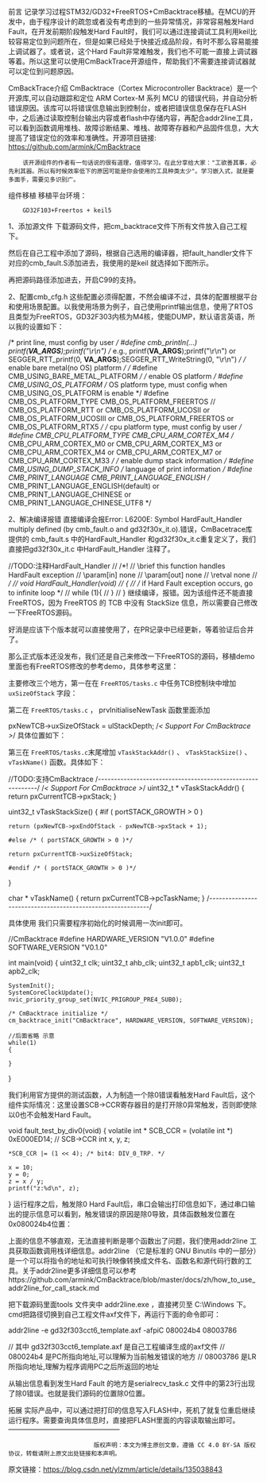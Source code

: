 前言
记录学习过程STM32/GD32+FreeRTOS+CmBacktrace移植。在MCU的开发中，由于程序设计的疏忽或者没有考虑到的一些异常情况，非常容易触发Hard Fault，在开发前期阶段触发Hard Fault时，我们可以通过连接调试工具利用keil比较容易定位到问题所在，但是如果已经处于快接近成品阶段，有时不那么容易能接上调试器了。或者说，这个Hard Fault非常难触发，我们也不可能一直接上调试器等着。所以这里可以使用CmBackTrace开源组件，帮助我们不需要连接调试器就可以定位到问题原因。

CmBackTrace介绍
CmBacktrace（Cortex Microcontroller Backtrace）是一个开源库,可以自动跟踪和定位 ARM Cortex-M 系列 MCU 的错误代码，并自动分析错误原因。该库可以将错误信息输出到控制台，或者把错误信息保存在FLASH中，之后通过读取控制台输出内容或者flash中存储内容，再配合addr2line工具，可以看到函数调用堆栈、故障诊断结果、堆栈、故障寄存器和产品固件信息，大大提高了错误定位的效率和准确性。开源项目链接: https://github.com/armink/CmBacktrace

        该开源组件的作者有一句话说的很有道理，值得学习。在此分享给大家："工欲善其事，必先利其器。所以有时候效率低下的原因可能是你会使用的工具种类太少"。学习嵌入式，就是要多面手，需要见多识别广。

组件移植
移植平台环境：

        GD32F103+Freertos + keil5

1、添加源文件
下载源码文件，把cm_backtrace文件下所有文件放入自己工程下。



然后在自己工程中添加了源码，根据自己选用的编译器，把fault_handler文件下对应的cmb_fault.S添加进去，我使用的是keil 就选择如下图所示。





再把源码路径添加进去，开启C99的支持。



2、配置cmb_cfg.h
这些配置必须得配置，不然会编译不过，具体的配置根据平台和使用场景配置。以我使用场景为例子，自己使用printf输出信息，使用了RTOS且类型为FreeRTOS，GD32F303内核为M4核，使能DUMP，默认语言英语，所以我的设置如下：

/* print line, must config by user */
#define cmb_println(...)          printf(__VA_ARGS__);printf("\r\n")       /* e.g., printf(__VA_ARGS__);printf("\r\n")  or  SEGGER_RTT_printf(0, __VA_ARGS__);SEGGER_RTT_WriteString(0, "\r\n")  */
/* enable bare metal(no OS) platform */
/* #define CMB_USING_BARE_METAL_PLATFORM */
/* enable OS platform */
#define CMB_USING_OS_PLATFORM
/* OS platform type, must config when CMB_USING_OS_PLATFORM is enable */
#define CMB_OS_PLATFORM_TYPE       CMB_OS_PLATFORM_FREERTOS   // CMB_OS_PLATFORM_RTT or CMB_OS_PLATFORM_UCOSII or CMB_OS_PLATFORM_UCOSIII or CMB_OS_PLATFORM_FREERTOS or CMB_OS_PLATFORM_RTX5 */
/* cpu platform type, must config by user */
#define CMB_CPU_PLATFORM_TYPE      CMB_CPU_ARM_CORTEX_M4  /* CMB_CPU_ARM_CORTEX_M0 or CMB_CPU_ARM_CORTEX_M3 or CMB_CPU_ARM_CORTEX_M4 or CMB_CPU_ARM_CORTEX_M7 or CMB_CPU_ARM_CORTEX_M33 */
/* enable dump stack information */
#define CMB_USING_DUMP_STACK_INFO
/* language of print information */
#define CMB_PRINT_LANGUAGE         CMB_PRINT_LANGUAGE_ENGLISH  /* CMB_PRINT_LANGUAGE_ENGLISH(default) or CMB_PRINT_LANGUAGE_CHINESE or CMB_PRINT_LANGUAGE_CHINESE_UTF8 */

2、解决编译报错
直接编译会报Error: L6200E: Symbol HardFault_Handler multiply defined (by cmb_fault.o and gd32f30x_it.o).错误，CmBacetrace库提供的 cmb_fault.s 中的HardFault_Handler 和gd32f30x_it.c重复定义了，我们直接把gd32f30x_it.c 中HardFault_Handler 注释了。

//TODO:注释HardFault_Handler
// /*!
//     \brief      this function handles HardFault exception
//     \param[in]  none
//     \param[out] none
//     \retval     none
// */
// void HardFault_Handler(void)
// {
//     /* if Hard Fault exception occurs, go to infinite loop */
//     while (1){
//     }
// }
继续编译，报错。因为该组件还不能直接FreeRTOS，因为 FreeRTOS 的 TCB 中没有 StackSize 信息，所以需要自己修改一下FreeRTOS源码。



好消是应该下个版本就可以直接使用了，在PR记录中已经更新，等着验证后合并了。



那么正式版本还没发布，我们还是自己来修改一下FreeRTOS的源码，移植demo里面也有FreeRTOS修改的参考demo，具体参考这里：



主要修改三个地方，第一在在 `FreeRTOS/tasks.c` 中任务TCB控制块中增加 `uxSizeOfStack` 字段：



第二在  `FreeRTOS/tasks.c` ， prvInitialiseNewTask 函数里面添加

pxNewTCB->uxSizeOfStack = ulStackDepth;   /*< Support For CmBacktrace >*/
具体位置如下：



第三在 `FreeRTOS/tasks.c`末尾增加 `vTaskStackAddr()` 、 `vTaskStackSize()` 、 `vTaskName()` 函数。具体如下：

//TODO:支持CmBacktrace
/*-----------------------------------------------------------*/
/*< Support For CmBacktrace >*/
uint32_t * vTaskStackAddr()
{
return pxCurrentTCB->pxStack;
}

uint32_t vTaskStackSize()
{
#if ( portSTACK_GROWTH > 0 )

    return (pxNewTCB->pxEndOfStack - pxNewTCB->pxStack + 1);
    
    #else /* ( portSTACK_GROWTH > 0 )*/
    
    return pxCurrentTCB->uxSizeOfStack;
    
    #endif /* ( portSTACK_GROWTH > 0 )*/
}

char * vTaskName()
{
return pxCurrentTCB->pcTaskName;
}
/*-----------------------------------------------------------*/

具体使用
我们只需要程序初始化的时候调用一次init即可。

//CmBacktrace
#define HARDWARE_VERSION               "V1.0.0"
#define SOFTWARE_VERSION               "V0.1.0"

int main(void)
{
uint32_t clk;
uint32_t ahb_clk;
uint32_t apb1_clk;
uint32_t apb2_clk;

    SystemInit();
    SystemCoreClockUpdate();
    nvic_priority_group_set(NVIC_PRIGROUP_PRE4_SUB0);
 
    /* CmBacktrace initialize */
    cm_backtrace_init("CmBacktrace", HARDWARE_VERSION, SOFTWARE_VERSION);
    
    //后面省略 示意
    while(1)
    {
        
    }

}

我们利用官方提供的测试函数，人为制造一个除0错误看触发Hard Fault后，这个组件实际情况：这里设置SCB->CCR寄存器目的是打开除0异常触发，否则即使除以0也不会触发Hard Fault。

void fault_test_by_div0(void) {
volatile int * SCB_CCR = (volatile int *) 0xE000ED14; // SCB->CCR
int x, y, z;

    *SCB_CCR |= (1 << 4); /* bit4: DIV_0_TRP. */
 
    x = 10;
    y = 0;
    z = x / y;
    printf("z:%d\n", z);
}
运行程序之后，触发除0 Hard Fault后，串口会输出打印信息如下，通过串口输出的提示信息可以看到，触发错误的原因是除0导致，具体函数触发位置在0x080024b4位置：



上面的信息不够直观，无法直接判断是哪个函数出了问题，我们使用addr2line 工具获取函数调用栈详细信息。addr2line （它是标准的 GNU Binutils 中的一部分）是一个可以将指令的地址和可执行映像转换成文件名、函数名和源代码行数的工具。关于addr2line更多详细信息可以参考https://github.com/armink/CmBacktrace/blob/master/docs/zh/how_to_use_addr2line_for_call_stack.md

把下载源码里面tools 文件夹中 addr2line.exe ，直接拷贝至 C:\Windows 下。cmd把路径切换到自己工程文件axf文件下，再运行下面的命令即可：

addr2line -e gd32f303cct6_template.axf -afpiC 080024b4 08003786

// 其中 gd32f303cct6_template.axf 是自己工程编译生成的axf文件
// 080024b4 是PC所指向地址,可以理解为当前触发错误的地方
// 08003786 是LR所指向地址,理解为程序调用PC之后所返回的地址


从输出信息看到发生Hard Fault 的地方是serialrecv_task.c 文件中的第23行出现了除0错误。也就是我们源码的位置除0位置。



拓展
实际产品中，可以通过把打印的信息写入FLASH中，死机了就复位重启继续运行程序。需要查询具体信息时，直接把FLASH里面的内容读取输出即可。
————————————————

                            版权声明：本文为博主原创文章，遵循 CC 4.0 BY-SA 版权协议，转载请附上原文出处链接和本声明。

原文链接：https://blog.csdn.net/ylzmm/article/details/135038843